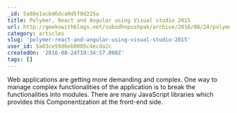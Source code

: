 ```yaml
---
_id: 5a88e1acbd6dca0d5f0d225a
title: Polymer, React and Angular using Visual studio 2015
url: http://geekswithblogs.net/subodhnpushpak/archive/2016/08/24/polymer-react-and-angular-using-visual-studio-2015.aspx
category: articles
slug: 'polymer-react-and-angular-using-visual-studio-2015'
user_id: 5a83ce59d6eb0005c4ecda2c
createdOn: '2016-08-24T19:34:57.000Z'
tags: []
---
```


Web applications are getting more demanding and complex. One way to manage complex functionalities of the application is to break the functionalities into modules. There are many JavaScript libraries which provides this Componentization at the front-end side.
